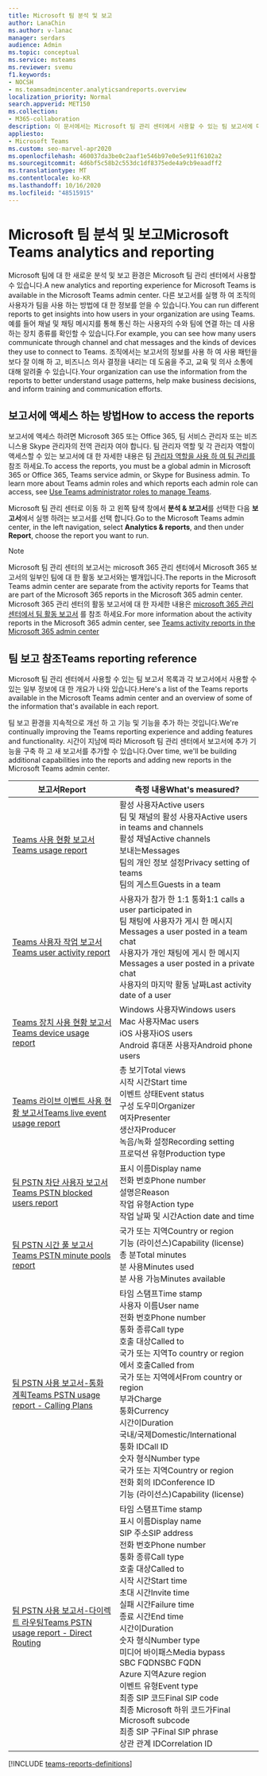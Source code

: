 ```yaml
---
title: Microsoft 팀 분석 및 보고
author: LanaChin
ms.author: v-lanac
manager: serdars
audience: Admin
ms.topic: conceptual
ms.service: msteams
ms.reviewer: svemu
f1.keywords:
- NOCSH
- ms.teamsadmincenter.analyticsandreports.overview
localization_priority: Normal
search.appverid: MET150
ms.collection:
- M365-collaboration
description: 이 문서에서는 Microsoft 팀 관리 센터에서 사용할 수 있는 팀 보고서에 대해 설명 합니다.
appliesto:
- Microsoft Teams
ms.custom: seo-marvel-apr2020
ms.openlocfilehash: 460037da3be0c2aaf1e546b97e0e5e911f6102a2
ms.sourcegitcommit: 4d6bf5c58b2c553dc1df8375ede4a9cb9eaadff2
ms.translationtype: MT
ms.contentlocale: ko-KR
ms.lasthandoff: 10/16/2020
ms.locfileid: "48515915"
---
```

# <a name="microsoft-teams-analytics-and-reporting"></a><span data-ttu-id="49a80-103">Microsoft 팀 분석 및 보고</span><span class="sxs-lookup"><span data-stu-id="49a80-103">Microsoft Teams analytics and reporting</span></span>

<span data-ttu-id="49a80-104">Microsoft 팀에 대 한 새로운 분석 및 보고 환경은 Microsoft 팀 관리 센터에서 사용할 수 있습니다.</span><span class="sxs-lookup"><span data-stu-id="49a80-104">A new analytics and reporting experience for Microsoft Teams is available in the Microsoft Teams admin center.</span></span> <span data-ttu-id="49a80-105">다른 보고서를 실행 하 여 조직의 사용자가 팀을 사용 하는 방법에 대 한 정보를 얻을 수 있습니다.</span><span class="sxs-lookup"><span data-stu-id="49a80-105">You can run different reports to get insights into how users in your organization are using Teams.</span></span> <span data-ttu-id="49a80-106">예를 들어 채널 및 채팅 메시지를 통해 통신 하는 사용자의 수와 팀에 연결 하는 데 사용 하는 장치 종류를 확인할 수 있습니다.</span><span class="sxs-lookup"><span data-stu-id="49a80-106">For example, you can see how many users communicate through channel and chat messages and the kinds of devices they use to connect to Teams.</span></span> <span data-ttu-id="49a80-107">조직에서는 보고서의 정보를 사용 하 여 사용 패턴을 보다 잘 이해 하 고, 비즈니스 의사 결정을 내리는 데 도움을 주고, 교육 및 의사 소통에 대해 알려줄 수 있습니다.</span><span class="sxs-lookup"><span data-stu-id="49a80-107">Your organization can use the information from the reports to better understand usage patterns, help make business decisions, and inform training and communication efforts.</span></span>

## <a name="how-to-access-the-reports"></a><span data-ttu-id="49a80-108">보고서에 액세스 하는 방법</span><span class="sxs-lookup"><span data-stu-id="49a80-108">How to access the reports</span></span>

<span data-ttu-id="49a80-109">보고서에 액세스 하려면 Microsoft 365 또는 Office 365, 팀 서비스 관리자 또는 비즈니스용 Skype 관리자의 전역 관리자 여야 합니다. 팀 관리자 역할 및 각 관리자 역할이 액세스할 수 있는 보고서에 대 한 자세한 내용은 팀 [관리자 역할을 사용 하 여 팀 관리를](../using-admin-roles.md)참조 하세요.</span><span class="sxs-lookup"><span data-stu-id="49a80-109">To access the reports, you must be a global admin in Microsoft 365 or Office 365, Teams service admin, or Skype for Business admin. To learn more about Teams admin roles and which reports each admin role can access, see [Use Teams administrator roles to manage Teams](../using-admin-roles.md).</span></span>

<span data-ttu-id="49a80-110">Microsoft 팀 관리 센터로 이동 하 고 왼쪽 탐색 창에서 **분석 & 보고서**를 선택한 다음 **보고서**에서 실행 하려는 보고서를 선택 합니다.</span><span class="sxs-lookup"><span data-stu-id="49a80-110">Go to the Microsoft Teams admin center, in the left navigation, select **Analytics & reports**, and then under **Report**, choose the report you want to run.</span></span>

> [!NOTE]
> <span data-ttu-id="49a80-111">Microsoft 팀 관리 센터의 보고서는 microsoft 365 관리 센터에서 Microsoft 365 보고서의 일부인 팀에 대 한 활동 보고서와는 별개입니다.</span><span class="sxs-lookup"><span data-stu-id="49a80-111">The reports in the Microsoft Teams admin center are separate from the activity reports for Teams that are part of the Microsoft 365 reports in the Microsoft 365 admin center.</span></span> <span data-ttu-id="49a80-112">Microsoft 365 관리 센터의 활동 보고서에 대 한 자세한 내용은 [microsoft 365 관리 센터에서 팀 활동 보고서](../teams-activity-reports.md) 를 참조 하세요.</span><span class="sxs-lookup"><span data-stu-id="49a80-112">For more information about the activity reports in the Microsoft 365 admin center, see [Teams activity reports in the Microsoft 365 admin center](../teams-activity-reports.md)</span></span>

## <a name="teams-reporting-reference"></a><span data-ttu-id="49a80-113">팀 보고 참조</span><span class="sxs-lookup"><span data-stu-id="49a80-113">Teams reporting reference</span></span>

<span data-ttu-id="49a80-114">Microsoft 팀 관리 센터에서 사용할 수 있는 팀 보고서 목록과 각 보고서에서 사용할 수 있는 일부 정보에 대 한 개요가 나와 있습니다.</span><span class="sxs-lookup"><span data-stu-id="49a80-114">Here's a list of the Teams reports available in the Microsoft Teams admin center and an overview of some of the information that's available in each report.</span></span>

<span data-ttu-id="49a80-115">팀 보고 환경을 지속적으로 개선 하 고 기능 및 기능을 추가 하는 것입니다.</span><span class="sxs-lookup"><span data-stu-id="49a80-115">We're continually improving the Teams reporting experience and adding features and functionality.</span></span> <span data-ttu-id="49a80-116">시간이 지남에 따라 Microsoft 팀 관리 센터에서 보고서에 추가 기능을 구축 하 고 새 보고서를 추가할 수 있습니다.</span><span class="sxs-lookup"><span data-stu-id="49a80-116">Over time, we'll be building additional capabilities into the reports and adding new reports in the Microsoft Teams admin center.</span></span>

|<span data-ttu-id="49a80-117">보고서</span><span class="sxs-lookup"><span data-stu-id="49a80-117">Report</span></span>  |<span data-ttu-id="49a80-118">측정 내용</span><span class="sxs-lookup"><span data-stu-id="49a80-118">What's measured?</span></span> |
|---------|---------|
|[<span data-ttu-id="49a80-119">Teams 사용 현황 보고서</span><span class="sxs-lookup"><span data-stu-id="49a80-119">Teams usage report</span></span>](teams-usage-report.md)  |  <span data-ttu-id="49a80-120">활성 사용자</span><span class="sxs-lookup"><span data-stu-id="49a80-120">Active users</span></span><br/><span data-ttu-id="49a80-121">팀 및 채널의 활성 사용자</span><span class="sxs-lookup"><span data-stu-id="49a80-121">Active users in teams and channels</span></span><br/><span data-ttu-id="49a80-122">활성 채널</span><span class="sxs-lookup"><span data-stu-id="49a80-122">Active channels</span></span><br/><span data-ttu-id="49a80-123">보내는</span><span class="sxs-lookup"><span data-stu-id="49a80-123">Messages</span></span><br/><span data-ttu-id="49a80-124">팀의 개인 정보 설정</span><span class="sxs-lookup"><span data-stu-id="49a80-124">Privacy setting of  teams</span></span><br/><span data-ttu-id="49a80-125">팀의 게스트</span><span class="sxs-lookup"><span data-stu-id="49a80-125">Guests in a team</span></span>   |
|[<span data-ttu-id="49a80-126">Teams 사용자 작업 보고서</span><span class="sxs-lookup"><span data-stu-id="49a80-126">Teams user activity report</span></span>](user-activity-report.md)  |  <span data-ttu-id="49a80-127">사용자가 참가 한 1:1 통화</span><span class="sxs-lookup"><span data-stu-id="49a80-127">1:1 calls a user participated in</span></span><br/><span data-ttu-id="49a80-128">팀 채팅에 사용자가 게시 한 메시지</span><span class="sxs-lookup"><span data-stu-id="49a80-128">Messages a user posted in a team chat</span></span><br/><span data-ttu-id="49a80-129">사용자가 개인 채팅에 게시 한 메시지</span><span class="sxs-lookup"><span data-stu-id="49a80-129">Messages a user posted in a private chat</span></span><br/><span data-ttu-id="49a80-130">사용자의 마지막 활동 날짜</span><span class="sxs-lookup"><span data-stu-id="49a80-130">Last activity date of a user</span></span>     |
|[<span data-ttu-id="49a80-131">Teams 장치 사용 현황 보고서</span><span class="sxs-lookup"><span data-stu-id="49a80-131">Teams device usage report</span></span>](device-usage-report.md)   |  <span data-ttu-id="49a80-132">Windows 사용자</span><span class="sxs-lookup"><span data-stu-id="49a80-132">Windows users</span></span><br/><span data-ttu-id="49a80-133">Mac 사용자</span><span class="sxs-lookup"><span data-stu-id="49a80-133">Mac users</span></span><br/><span data-ttu-id="49a80-134">iOS 사용자</span><span class="sxs-lookup"><span data-stu-id="49a80-134">iOS users</span></span><br/><span data-ttu-id="49a80-135">Android 휴대폰 사용자</span><span class="sxs-lookup"><span data-stu-id="49a80-135">Android phone users</span></span>     |
|[<span data-ttu-id="49a80-136">Teams 라이브 이벤트 사용 현황 보고서</span><span class="sxs-lookup"><span data-stu-id="49a80-136">Teams live event usage report</span></span>](teams-live-event-usage-report.md)   |  <span data-ttu-id="49a80-137">총 보기</span><span class="sxs-lookup"><span data-stu-id="49a80-137">Total views</span></span><br><span data-ttu-id="49a80-138">시작 시간</span><span class="sxs-lookup"><span data-stu-id="49a80-138">Start time</span></span><br><span data-ttu-id="49a80-139">이벤트 상태</span><span class="sxs-lookup"><span data-stu-id="49a80-139">Event status</span></span><br><span data-ttu-id="49a80-140">구성 도우미</span><span class="sxs-lookup"><span data-stu-id="49a80-140">Organizer</span></span><br><span data-ttu-id="49a80-141">여자</span><span class="sxs-lookup"><span data-stu-id="49a80-141">Presenter</span></span><br><span data-ttu-id="49a80-142">생산자</span><span class="sxs-lookup"><span data-stu-id="49a80-142">Producer</span></span><br><span data-ttu-id="49a80-143">녹음/녹화 설정</span><span class="sxs-lookup"><span data-stu-id="49a80-143">Recording setting</span></span><br><span data-ttu-id="49a80-144">프로덕션 유형</span><span class="sxs-lookup"><span data-stu-id="49a80-144">Production type</span></span>    |
|[<span data-ttu-id="49a80-145">팀 PSTN 차단 사용자 보고서</span><span class="sxs-lookup"><span data-stu-id="49a80-145">Teams PSTN blocked users report</span></span>](pstn-blocked-users-report.md)   |  <span data-ttu-id="49a80-146">표시 이름</span><span class="sxs-lookup"><span data-stu-id="49a80-146">Display name</span></span><br><span data-ttu-id="49a80-147">전화 번호</span><span class="sxs-lookup"><span data-stu-id="49a80-147">Phone number</span></span><br><span data-ttu-id="49a80-148">설명은</span><span class="sxs-lookup"><span data-stu-id="49a80-148">Reason</span></span><br><span data-ttu-id="49a80-149">작업 유형</span><span class="sxs-lookup"><span data-stu-id="49a80-149">Action type</span></span><br><span data-ttu-id="49a80-150">작업 날짜 및 시간</span><span class="sxs-lookup"><span data-stu-id="49a80-150">Action date and time</span></span>   |
|[<span data-ttu-id="49a80-151">팀 PSTN 시간 풀 보고서</span><span class="sxs-lookup"><span data-stu-id="49a80-151">Teams PSTN minute pools report</span></span>](pstn-minute-pools-report.md) |  <span data-ttu-id="49a80-152">국가 또는 지역</span><span class="sxs-lookup"><span data-stu-id="49a80-152">Country or region</span></span><br><span data-ttu-id="49a80-153">기능 (라이선스)</span><span class="sxs-lookup"><span data-stu-id="49a80-153">Capability (license)</span></span> <br><span data-ttu-id="49a80-154">총 분</span><span class="sxs-lookup"><span data-stu-id="49a80-154">Total minutes</span></span><br><span data-ttu-id="49a80-155">분 사용</span><span class="sxs-lookup"><span data-stu-id="49a80-155">Minutes used</span></span><br><span data-ttu-id="49a80-156">분 사용 가능</span><span class="sxs-lookup"><span data-stu-id="49a80-156">Minutes available</span></span>|
|[<span data-ttu-id="49a80-157">팀 PSTN 사용 보고서-통화 계획</span><span class="sxs-lookup"><span data-stu-id="49a80-157">Teams PSTN usage report - Calling Plans</span></span>](pstn-usage-report.md#calling-plans)|  <span data-ttu-id="49a80-158">타임 스탬프</span><span class="sxs-lookup"><span data-stu-id="49a80-158">Time stamp</span></span><br><span data-ttu-id="49a80-159">사용자 이름</span><span class="sxs-lookup"><span data-stu-id="49a80-159">User name</span></span><br><span data-ttu-id="49a80-160">전화 번호</span><span class="sxs-lookup"><span data-stu-id="49a80-160">Phone number</span></span><br><span data-ttu-id="49a80-161">통화 종류</span><span class="sxs-lookup"><span data-stu-id="49a80-161">Call type</span></span> <br><span data-ttu-id="49a80-162">호출 대상</span><span class="sxs-lookup"><span data-stu-id="49a80-162">Called to</span></span><br><span data-ttu-id="49a80-163">국가 또는 지역</span><span class="sxs-lookup"><span data-stu-id="49a80-163">To country or region</span></span> <br><span data-ttu-id="49a80-164">에서 호출</span><span class="sxs-lookup"><span data-stu-id="49a80-164">Called from</span></span> <br><span data-ttu-id="49a80-165">국가 또는 지역에서</span><span class="sxs-lookup"><span data-stu-id="49a80-165">From country or region</span></span><br><span data-ttu-id="49a80-166">부과</span><span class="sxs-lookup"><span data-stu-id="49a80-166">Charge</span></span><br><span data-ttu-id="49a80-167">통화</span><span class="sxs-lookup"><span data-stu-id="49a80-167">Currency</span></span><br><span data-ttu-id="49a80-168">시간이</span><span class="sxs-lookup"><span data-stu-id="49a80-168">Duration</span></span><br><span data-ttu-id="49a80-169">국내/국제</span><span class="sxs-lookup"><span data-stu-id="49a80-169">Domestic/International</span></span><br><span data-ttu-id="49a80-170">통화 ID</span><span class="sxs-lookup"><span data-stu-id="49a80-170">Call ID</span></span><br><span data-ttu-id="49a80-171">숫자 형식</span><span class="sxs-lookup"><span data-stu-id="49a80-171">Number type</span></span><br><span data-ttu-id="49a80-172">국가 또는 지역</span><span class="sxs-lookup"><span data-stu-id="49a80-172">Country or region</span></span><br><span data-ttu-id="49a80-173">전화 회의 ID</span><span class="sxs-lookup"><span data-stu-id="49a80-173">Conference ID</span></span><br><span data-ttu-id="49a80-174">기능 (라이선스)</span><span class="sxs-lookup"><span data-stu-id="49a80-174">Capability (license)</span></span>|
|[<span data-ttu-id="49a80-175">팀 PSTN 사용 보고서-다이렉트 라우팅</span><span class="sxs-lookup"><span data-stu-id="49a80-175">Teams PSTN usage report - Direct Routing</span></span>](pstn-usage-report.md#direct-routing)  |  <span data-ttu-id="49a80-176">타임 스탬프</span><span class="sxs-lookup"><span data-stu-id="49a80-176">Time stamp</span></span><br><span data-ttu-id="49a80-177">표시 이름</span><span class="sxs-lookup"><span data-stu-id="49a80-177">Display name</span></span><br><span data-ttu-id="49a80-178">SIP 주소</span><span class="sxs-lookup"><span data-stu-id="49a80-178">SIP address</span></span><br><span data-ttu-id="49a80-179">전화 번호</span><span class="sxs-lookup"><span data-stu-id="49a80-179">Phone number</span></span> <br><span data-ttu-id="49a80-180">통화 종류</span><span class="sxs-lookup"><span data-stu-id="49a80-180">Call type</span></span><br><span data-ttu-id="49a80-181">호출 대상</span><span class="sxs-lookup"><span data-stu-id="49a80-181">Called to</span></span><br><span data-ttu-id="49a80-182">시작 시간</span><span class="sxs-lookup"><span data-stu-id="49a80-182">Start time</span></span><br><span data-ttu-id="49a80-183">초대 시간</span><span class="sxs-lookup"><span data-stu-id="49a80-183">Invite time</span></span><br><span data-ttu-id="49a80-184">실패 시간</span><span class="sxs-lookup"><span data-stu-id="49a80-184">Failure time</span></span><br><span data-ttu-id="49a80-185">종료 시간</span><span class="sxs-lookup"><span data-stu-id="49a80-185">End time</span></span><br><span data-ttu-id="49a80-186">시간이</span><span class="sxs-lookup"><span data-stu-id="49a80-186">Duration</span></span><br><span data-ttu-id="49a80-187">숫자 형식</span><span class="sxs-lookup"><span data-stu-id="49a80-187">Number type</span></span><br><span data-ttu-id="49a80-188">미디어 바이패스</span><span class="sxs-lookup"><span data-stu-id="49a80-188">Media bypass</span></span><br><span data-ttu-id="49a80-189">SBC FQDN</span><span class="sxs-lookup"><span data-stu-id="49a80-189">SBC FQDN</span></span><br><span data-ttu-id="49a80-190">Azure 지역</span><span class="sxs-lookup"><span data-stu-id="49a80-190">Azure region</span></span><br><span data-ttu-id="49a80-191">이벤트 유형</span><span class="sxs-lookup"><span data-stu-id="49a80-191">Event type</span></span><br><span data-ttu-id="49a80-192">최종 SIP 코드</span><span class="sxs-lookup"><span data-stu-id="49a80-192">Final SIP code</span></span><br><span data-ttu-id="49a80-193">최종 Microsoft 하위 코드가</span><span class="sxs-lookup"><span data-stu-id="49a80-193">Final Microsoft subcode</span></span><br><span data-ttu-id="49a80-194">최종 SIP 구</span><span class="sxs-lookup"><span data-stu-id="49a80-194">Final SIP phrase</span></span><br><span data-ttu-id="49a80-195">상관 관계 ID</span><span class="sxs-lookup"><span data-stu-id="49a80-195">Correlation ID</span></span>  |

[!INCLUDE [teams-reports-definitions](../includes/teams-reports-definitions.md)]
